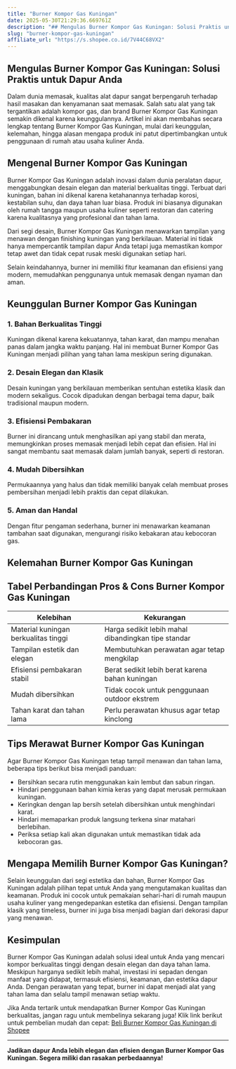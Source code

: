 ```yaml
---
title: "Burner Kompor Gas Kuningan"
date: 2025-05-30T21:29:36.669761Z
description: "## Mengulas Burner Kompor Gas Kuningan: Solusi Praktis untuk Dapur Anda..."
slug: "burner-kompor-gas-kuningan"
affiliate_url: "https://s.shopee.co.id/7V44C68VX2"
---
```

## Mengulas Burner Kompor Gas Kuningan: Solusi Praktis untuk Dapur Anda

Dalam dunia memasak, kualitas alat dapur sangat berpengaruh terhadap hasil masakan dan kenyamanan saat memasak. Salah satu alat yang tak tergantikan adalah kompor gas, dan brand Burner Kompor Gas Kuningan semakin dikenal karena keunggulannya. Artikel ini akan membahas secara lengkap tentang Burner Kompor Gas Kuningan, mulai dari keunggulan, kelemahan, hingga alasan mengapa produk ini patut dipertimbangkan untuk penggunaan di rumah atau usaha kuliner Anda.

## Mengenal Burner Kompor Gas Kuningan

Burner Kompor Gas Kuningan adalah inovasi dalam dunia peralatan dapur, menggabungkan desain elegan dan material berkualitas tinggi. Terbuat dari kuningan, bahan ini dikenal karena ketahanannya terhadap korosi, kestabilan suhu, dan daya tahan luar biasa. Produk ini biasanya digunakan oleh rumah tangga maupun usaha kuliner seperti restoran dan catering karena kualitasnya yang profesional dan tahan lama.

Dari segi desain, Burner Kompor Gas Kuningan menawarkan tampilan yang menawan dengan finishing kuningan yang berkilauan. Material ini tidak hanya mempercantik tampilan dapur Anda tetapi juga memastikan kompor tetap awet dan tidak cepat rusak meski digunakan setiap hari.

Selain keindahannya, burner ini memiliki fitur keamanan dan efisiensi yang modern, memudahkan penggunanya untuk memasak dengan nyaman dan aman.

## Keunggulan Burner Kompor Gas Kuningan

### 1. Bahan Berkualitas Tinggi
Kuningan dikenal karena kekuatannya, tahan karat, dan mampu menahan panas dalam jangka waktu panjang. Hal ini membuat Burner Kompor Gas Kuningan menjadi pilihan yang tahan lama meskipun sering digunakan.

### 2. Desain Elegan dan Klasik
Desain kuningan yang berkilauan memberikan sentuhan estetika klasik dan modern sekaligus. Cocok dipadukan dengan berbagai tema dapur, baik tradisional maupun modern.

### 3. Efisiensi Pembakaran
Burner ini dirancang untuk menghasilkan api yang stabil dan merata, memungkinkan proses memasak menjadi lebih cepat dan efisien. Hal ini sangat membantu saat memasak dalam jumlah banyak, seperti di restoran.

### 4. Mudah Dibersihkan
Permukaannya yang halus dan tidak memiliki banyak celah membuat proses pembersihan menjadi lebih praktis dan cepat dilakukan.

### 5. Aman dan Handal
Dengan fitur pengaman sederhana, burner ini menawarkan keamanan tambahan saat digunakan, mengurangi risiko kebakaran atau kebocoran gas.

## Kelemahan Burner Kompor Gas Kuningan

## Tabel Perbandingan Pros & Cons Burner Kompor Gas Kuningan

| Kelebihan                    | Kekurangan                                     |
|------------------------------|------------------------------------------------|
| Material kuningan berkualitas tinggi | Harga sedikit lebih mahal dibandingkan tipe standar  |
| Tampilan estetik dan elegan | Membutuhkan perawatan agar tetap mengkilap   |
| Efisiensi pembakaran stabil| Berat sedikit lebih berat karena bahan kuningan |
| Mudah dibersihkan           | Tidak cocok untuk penggunaan outdoor ekstrem  |
| Tahan karat dan tahan lama  | Perlu perawatan khusus agar tetap kinclong  |

## Tips Merawat Burner Kompor Gas Kuningan

Agar Burner Kompor Gas Kuningan tetap tampil menawan dan tahan lama, beberapa tips berikut bisa menjadi panduan:

- Bersihkan secara rutin menggunakan kain lembut dan sabun ringan.
- Hindari penggunaan bahan kimia keras yang dapat merusak permukaan kuningan.
- Keringkan dengan lap bersih setelah dibersihkan untuk menghindari karat.
- Hindari memaparkan produk langsung terkena sinar matahari berlebihan.
- Periksa setiap kali akan digunakan untuk memastikan tidak ada kebocoran gas.

## Mengapa Memilih Burner Kompor Gas Kuningan?

Selain keunggulan dari segi estetika dan bahan, Burner Kompor Gas Kuningan adalah pilihan tepat untuk Anda yang mengutamakan kualitas dan keamanan. Produk ini cocok untuk pemakaian sehari-hari di rumah maupun usaha kuliner yang mengedepankan estetika dan efisiensi. Dengan tampilan klasik yang timeless, burner ini juga bisa menjadi bagian dari dekorasi dapur yang menawan.

## Kesimpulan

Burner Kompor Gas Kuningan adalah solusi ideal untuk Anda yang mencari kompor berkualitas tinggi dengan desain elegan dan daya tahan lama. Meskipun harganya sedikit lebih mahal, investasi ini sepadan dengan manfaat yang didapat, termasuk efisiensi, keamanan, dan estetika dapur Anda. Dengan perawatan yang tepat, burner ini dapat menjadi alat yang tahan lama dan selalu tampil menawan setiap waktu.

Jika Anda tertarik untuk mendapatkan Burner Kompor Gas Kuningan berkualitas, jangan ragu untuk membelinya sekarang juga! Klik link berikut untuk pembelian mudah dan cepat: [Beli Burner Kompor Gas Kuningan di Shopee](https://s.shopee.co.id/7V44C68VX2)

---

**Jadikan dapur Anda lebih elegan dan efisien dengan Burner Kompor Gas Kuningan. Segera miliki dan rasakan perbedaannya!**